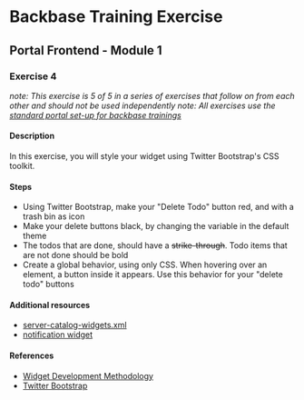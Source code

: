 # Backbase Training Exercise

## Portal Frontend - Module 1

### Exercise 4

_note: This exercise is 5 of 5 in a series of exercises that follow on from each other and should not be used independently_
_note: All exercises use the [standard portal set-up for backbase trainings](https://my.backbase.com/resources/how-to-guides/getting-your-first-launchpad-based-portal-set-up/)_

#### Description

In this exercise, you will style your widget using Twitter Bootstrap's CSS toolkit.

#### Steps

 - Using Twitter Bootstrap, make your "Delete Todo" button red, and with a trash bin as icon
 - Make your delete buttons black, by changing the variable in the default theme
 - The todos that are done, should have a ~~strike-through~~. Todo items that are not done should be bold
 - Create a global behavior, using only CSS. When hovering over an element, a button inside it appears. Use this behavior for your "delete todo" buttons

#### Additional resources

 - [server-catalog-widgets.xml](../../../../../config-info/import/server-catalog-widgets.xml#L128-L152)
 - [notification widget](../pf1e4-todo-notification/)

#### References

 - [Widget Development Methodology](https://github.com/Backbase/methodology-widget-development)
 - [Twitter Bootstrap](http://getbootstrap.com/)
